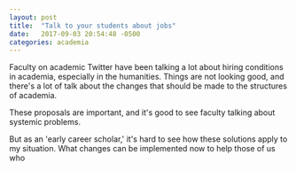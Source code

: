 ```yaml
---
layout: post
title:  "Talk to your students about jobs"
date:   2017-09-03 20:54:48 -0500
categories: academia
---
```


Faculty on academic Twitter have been talking a lot about hiring conditions in academia, especially in the humanities. Things are not looking good, and there's a lot of talk about the changes that should be made to the structures of academia.

These proposals are important, and it's good to see faculty talking about systemic problems. 

But as an 'early career scholar,' it's hard to see how these solutions apply to my situation. What changes can be implemented now to help those of us who 